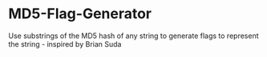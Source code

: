 MD5-Flag-Generator
==================

Use substrings of the MD5 hash of any string to generate flags to represent the string - inspired by Brian Suda